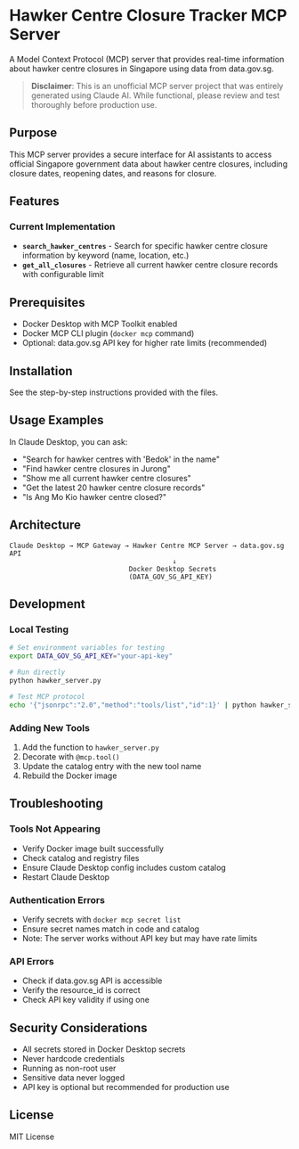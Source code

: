# Hawker Centre Closure Tracker MCP Server

A Model Context Protocol (MCP) server that provides real-time information about hawker centre closures in Singapore using data from data.gov.sg.

> **Disclaimer**: This is an unofficial MCP server project that was entirely generated using Claude AI. While functional, please review and test thoroughly before production use.

## Purpose

This MCP server provides a secure interface for AI assistants to access official Singapore government data about hawker centre closures, including closure dates, reopening dates, and reasons for closure.

## Features

### Current Implementation

- **`search_hawker_centres`** - Search for specific hawker centre closure information by keyword (name, location, etc.)
- **`get_all_closures`** - Retrieve all current hawker centre closure records with configurable limit

## Prerequisites

- Docker Desktop with MCP Toolkit enabled
- Docker MCP CLI plugin (`docker mcp` command)
- Optional: data.gov.sg API key for higher rate limits (recommended)

## Installation

See the step-by-step instructions provided with the files.

## Usage Examples

In Claude Desktop, you can ask:

- "Search for hawker centres with 'Bedok' in the name"
- "Find hawker centre closures in Jurong"
- "Show me all current hawker centre closures"
- "Get the latest 20 hawker centre closure records"
- "Is Ang Mo Kio hawker centre closed?"

## Architecture

```
Claude Desktop → MCP Gateway → Hawker Centre MCP Server → data.gov.sg API
                                         ↓
                              Docker Desktop Secrets
                              (DATA_GOV_SG_API_KEY)
```

## Development

### Local Testing

```bash
# Set environment variables for testing
export DATA_GOV_SG_API_KEY="your-api-key"

# Run directly
python hawker_server.py

# Test MCP protocol
echo '{"jsonrpc":"2.0","method":"tools/list","id":1}' | python hawker_server.py
```

### Adding New Tools

1. Add the function to `hawker_server.py`
2. Decorate with `@mcp.tool()`
3. Update the catalog entry with the new tool name
4. Rebuild the Docker image

## Troubleshooting

### Tools Not Appearing

- Verify Docker image built successfully
- Check catalog and registry files
- Ensure Claude Desktop config includes custom catalog
- Restart Claude Desktop

### Authentication Errors

- Verify secrets with `docker mcp secret list`
- Ensure secret names match in code and catalog
- Note: The server works without API key but may have rate limits

### API Errors

- Check if data.gov.sg API is accessible
- Verify the resource_id is correct
- Check API key validity if using one

## Security Considerations

- All secrets stored in Docker Desktop secrets
- Never hardcode credentials
- Running as non-root user
- Sensitive data never logged
- API key is optional but recommended for production use

## License

MIT License